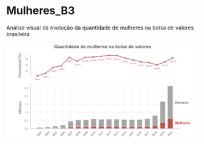 # Mulheres_B3
Análise visual da evolução da quantidade de mulheres na bolsa de valores brasileira

![Evolucao da quantidade de mulheres na bolsa de valores](figure.png)
